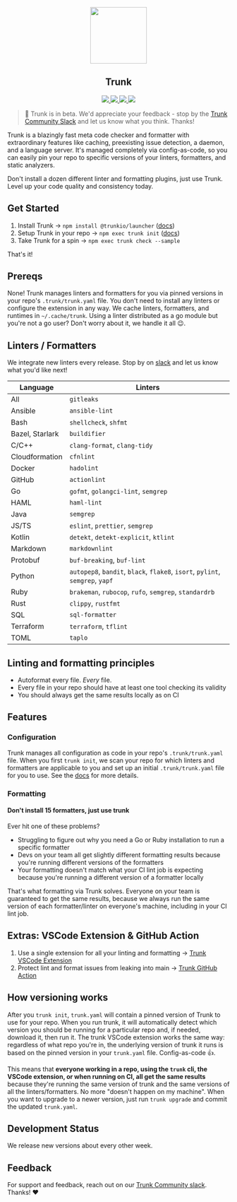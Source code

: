<!-- trunk-ignore(markdownlint/MD041) -->
<p align="center">
  <a href="https://docs.trunk.io">
    <img height="128" src="https://static.trunk.io/assets/vscode_icon.png" />
  </a>
</p>
<h2 align="center">Trunk</h2>
<p align="center">
  <a href="https://npmcharts.com/compare/@trunkio/launcher?minimal=true">
    <img src="https://img.shields.io/npm/dm/@trunkio/launcher.svg">
  </a>
  <a href="https://marketplace.visualstudio.com/items?itemName=Trunk.io">
    <img src="https://img.shields.io/visual-studio-marketplace/i/Trunk.io?logo=visualstudiocode"/>
  </a>
  <a href="https://slack.trunk.io">
    <img src="https://img.shields.io/badge/slack-slack.trunk.io-blue?logo=slack"/>
  </a>
  <a href="https://docs.trunk.io">
    <img src="https://img.shields.io/badge/docs.trunk.io-7f7fcc?label=docs&logo=readthedocs&labelColor=555555&logoColor=ffffff"/>
  </a>
</p>

> 🎉 Trunk is in beta. We'd appreciate your feedback - stop by the
> [Trunk Community Slack](https://slack.trunk.io/) and let us know what you think. Thanks!

Trunk is a blazingly fast meta code checker and formatter with extraordinary features like caching,
preexisting issue detection, a daemon, and a language server. It's managed completely via
config-as-code, so you can easily pin your repo to specific versions of your linters, formatters,
and static analyzers.

Don't install a dozen different linter and formatting plugins, just use Trunk. Level up your code
quality and consistency today.

## Get Started

1. Install Trunk → `npm install @trunkio/launcher` ([docs](https://docs.trunk.io))
1. Setup Trunk in your repo → `npm exec trunk init` ([docs](https://docs.trunk.io))
1. Take Trunk for a spin → `npm exec trunk check --sample`

That's it!

## Prereqs

None! Trunk manages linters and formatters for you via pinned versions in your repo's
`.trunk/trunk.yaml` file. You don't need to install any linters or configure the extension in any
way. We cache linters, formatters, and runtimes in `~/.cache/trunk`. Using a linter distributed as a
go module but you're not a go user? Don't worry about it, we handle it all 😉.

## Linters / Formatters

We integrate new linters every release. Stop by on [slack](https://slack.trunk.io/) and let us know
what you'd like next!

| Language        | Linters                                                                       |
| --------------- | ----------------------------------------------------------------------------- |
| All             | `gitleaks`                                                                    |
| Ansible         | `ansible-lint`                                                                |
| Bash            | `shellcheck`, `shfmt`                                                         |
| Bazel, Starlark | `buildifier`                                                                  |
| C/C++           | `clang-format`, `clang-tidy`                                                  |
| Cloudformation  | `cfnlint`                                                                     |
| Docker          | `hadolint`                                                                    |
| GitHub          | `actionlint`                                                                  |
| Go              | `gofmt`, `golangci-lint`, `semgrep`                                           |
| HAML            | `haml-lint`                                                                   |
| Java            | `semgrep`                                                                     |
| JS/TS           | `eslint`, `prettier`, `semgrep`                                               |
| Kotlin          | `detekt`, `detekt-explicit`, `ktlint`                                         |
| Markdown        | `markdownlint`                                                                |
| Protobuf        | `buf-breaking`, `buf-lint`                                                    |
| Python          | `autopep8`, `bandit`, `black`, `flake8`, `isort`, `pylint`, `semgrep`, `yapf` |
| Ruby            | `brakeman`, `rubocop`, `rufo`, `semgrep`, `standardrb`                        |
| Rust            | `clippy`, `rustfmt`                                                           |
| SQL             | `sql-formatter`                                                               |
| Terraform       | `terraform`, `tflint`                                                         |
| TOML            | `taplo`                                                                       |

## Linting and formatting principles

- Autoformat every file. _Every_ file.
- Every file in your repo should have at least one tool checking its validity
- You should always get the same results locally as on CI

## Features

### Configuration

Trunk manages all configuration as code in your repo's `.trunk/trunk.yaml` file. When you first
`trunk init`, we scan your repo for which linters and formatters are applicable to you and set up an
initial `.trunk/trunk.yaml` file for you to use. See the [docs](https://docs.trunk.io) for more
details.

### Formatting

#### Don't install 15 formatters, just use trunk

Ever hit one of these problems?

- Struggling to figure out why you need a Go or Ruby installation to run a specific formatter
- Devs on your team all get slightly different formatting results because you're running different
  versions of the formatters
- Your formatting doesn't match what your CI lint job is expecting because you're running a
  different version of a formatter locally

That's what formatting via Trunk solves. Everyone on your team is guaranteed to get the same
results, because we always run the same version of each formatter/linter on everyone's machine,
including in your CI lint job.

## Extras: VSCode Extension & GitHub Action

1. Use a single extension for all your linting and formatting →
   [Trunk VSCode Extension](https://marketplace.visualstudio.com/items?itemName=Trunk.io)
1. Protect lint and format issues from leaking into main →
   [Trunk GitHub Action](https://github.com/marketplace/actions/trunk-check)

## How versioning works

After you `trunk init`, `trunk.yaml` will contain a pinned version of Trunk to use for your repo.
When you run trunk, it will automatically detect which version you should be running for a
particular repo and, if needed, download it, then run it. The trunk VSCode extension works the same
way: regardless of what repo you're in, the underlying version of trunk it runs is based on the
pinned version in your `trunk.yaml` file. Config-as-code 👍.

This means that **everyone working in a repo, using the `trunk` cli, the VSCode extension, or when
running on CI, all get the same results** because they're running the same version of trunk and the
same versions of all the linters/formatters. No more "doesn't happen on my machine". When you want
to upgrade to a newer version, just run `trunk upgrade` and commit the updated `trunk.yaml`.

## Development Status

We release new versions about every other week.

## Feedback

For support and feedback, reach out on our [Trunk Community slack](https://slack.trunk.io). Thanks!
❤️
